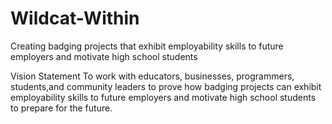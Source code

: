 # Wildcat-Within
Creating badging projects that exhibit employability skills to future employers and motivate high school students  

Vision Statement
To work with educators, businesses, programmers, students,and community leaders to prove how badging projects can exhibit employability skills to future employers and motivate high school students to prepare for the future. 
